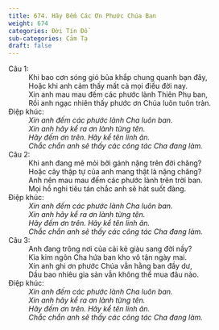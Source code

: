 ```yaml
---
title: 674. Hãy Đếm Các Ơn Phước Chúa Ban
weight: 674
categories: Đời Tín Đồ
sub-categories: Cảm Tạ
draft: false
---
```

<dl><dt>Câu 1:</dt><dd data-verse="1">Khi bao cơn sóng gió bủa khắp chung quanh bạn đây, <br/>Hoặc khi anh cảm thấy mất cả mọi điều đời nay. <br/>Xin anh mau mau đếm các phước lành Thiên Phụ ban, <br/>Rồi anh ngạc nhiên thấy phước ơn Chúa luôn tuôn tràn. </dd><dt>Điệp khúc:</dt><dd data-chorus="1"><em>Xin anh đếm các phước lành Cha luôn ban. <br/>Xin anh hãy kể ra ơn lành từng tên. <br/>Hãy đếm ơn trên. Hãy kể tên linh ân. <br/>Chắc chắn anh sẽ thấy các công tác Cha đang làm. </em></dd><dt>Câu 2:</dt><dd data-verse="2">Khi anh đang mê mỏi bởi gánh nặng trên đời chăng? <br/>Hoặc cây thập tự của anh mang thật là nặng chăng? <br/>Anh nên mau mau đếm các phước lành trên trời ban. <br/>Mọi hồ nghi tiêu tán chắc anh sẽ hát suốt đàng. <dt>Điệp khúc:</dt><dd data-chorus="1"><em>Xin anh đếm các phước lành Cha luôn ban. <br/>Xin anh hãy kể ra ơn lành từng tên. <br/>Hãy đếm ơn trên. Hãy kể tên linh ân. <br/>Chắc chắn anh sẽ thấy các công tác Cha đang làm. </em></dd><dt>Câu 3:</dt><dd data-verse="3">Anh đang trông nơi của cải kẻ giàu sang đời nầy? <br/>Kìa kim ngôn Cha hứa ban kho vô tận ngày mai. <br/>Xin anh ghi ơn phước Chúa vẫn hằng ban đầy dư, <br/>Dầu bao nhiêu gia sản vẫn không thể mua đâu nào. </dd><dt>Điệp khúc:</dt><dd data-chorus="1"><em>Xin anh đếm các phước lành Cha luôn ban. <br/>Xin anh hãy kể ra ơn lành từng tên. <br/>Hãy đếm ơn trên. Hãy kể tên linh ân. <br/>Chắc chắn anh sẽ thấy các công tác Cha đang làm. </em></dd></dl>